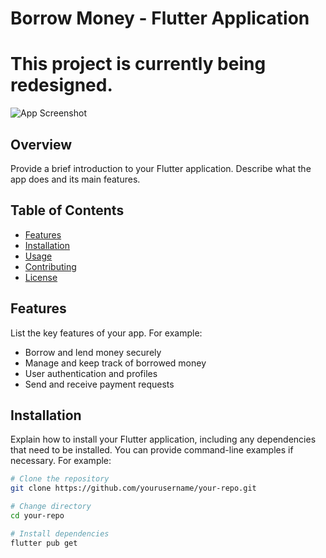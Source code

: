 # Borrow Money - Flutter Application

# This project is currently being redesigned.

![App Screenshot](screenshot.png)

## Overview

Provide a brief introduction to your Flutter application. Describe what the app does and its main features.

## Table of Contents

- [Features](#features)
- [Installation](#installation)
- [Usage](#usage)
- [Contributing](#contributing)
- [License](#license)

## Features

List the key features of your app. For example:
- Borrow and lend money securely
- Manage and keep track of borrowed money
- User authentication and profiles
- Send and receive payment requests

## Installation

Explain how to install your Flutter application, including any dependencies that need to be installed. You can provide command-line examples if necessary. For example:

```bash
# Clone the repository
git clone https://github.com/yourusername/your-repo.git

# Change directory
cd your-repo

# Install dependencies
flutter pub get
